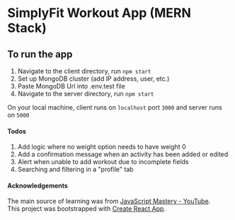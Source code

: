 # SimplyFit Workout App (MERN Stack)

## To run the app
1. Navigate to the client directory, run `npm start`
2. Set up MongoDB cluster (add IP address, user, etc.)
3. Paste MongoDB Url into .env.test file
4. Navigate to the server directory, run `npm start`

On your local machine, client runs on `localhost` port `3000` and server runs on `5000`

#### Todos
1. Add logic where no weight option needs to have weight 0
2. Add a confirmation message when an activity has been added or edited
3. Alert when unable to add workout due to incomplete fields
4. Searching and filtering in a "profile" tab

#### Acknowledgements
The main source of learning was from [JavaScript Mastery - YouTube](https://www.youtube.com/channel/UCmXmlB4-HJytD7wek0Uo97A).\
This project was bootstrapped with [Create React App](https://github.com/facebook/create-react-app).

